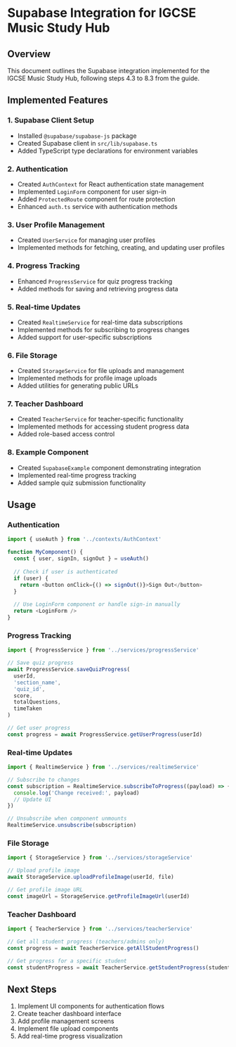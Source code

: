 # Supabase Integration for IGCSE Music Study Hub

## Overview
This document outlines the Supabase integration implemented for the IGCSE Music Study Hub, following steps 4.3 to 8.3 from the guide.

## Implemented Features

### 1. Supabase Client Setup
- Installed `@supabase/supabase-js` package
- Created Supabase client in `src/lib/supabase.ts`
- Added TypeScript type declarations for environment variables

### 2. Authentication
- Created `AuthContext` for React authentication state management
- Implemented `LoginForm` component for user sign-in
- Added `ProtectedRoute` component for route protection
- Enhanced `auth.ts` service with authentication methods

### 3. User Profile Management
- Created `UserService` for managing user profiles
- Implemented methods for fetching, creating, and updating user profiles

### 4. Progress Tracking
- Enhanced `ProgressService` for quiz progress tracking
- Added methods for saving and retrieving progress data

### 5. Real-time Updates
- Created `RealtimeService` for real-time data subscriptions
- Implemented methods for subscribing to progress changes
- Added support for user-specific subscriptions

### 6. File Storage
- Created `StorageService` for file uploads and management
- Implemented methods for profile image uploads
- Added utilities for generating public URLs

### 7. Teacher Dashboard
- Created `TeacherService` for teacher-specific functionality
- Implemented methods for accessing student progress data
- Added role-based access control

### 8. Example Component
- Created `SupabaseExample` component demonstrating integration
- Implemented real-time progress tracking
- Added sample quiz submission functionality

## Usage

### Authentication
```typescript
import { useAuth } from '../contexts/AuthContext'

function MyComponent() {
  const { user, signIn, signOut } = useAuth()
  
  // Check if user is authenticated
  if (user) {
    return <button onClick={() => signOut()}>Sign Out</button>
  }
  
  // Use LoginForm component or handle sign-in manually
  return <LoginForm />
}
```

### Progress Tracking
```typescript
import { ProgressService } from '../services/progressService'

// Save quiz progress
await ProgressService.saveQuizProgress(
  userId,
  'section_name',
  'quiz_id',
  score,
  totalQuestions,
  timeTaken
)

// Get user progress
const progress = await ProgressService.getUserProgress(userId)
```

### Real-time Updates
```typescript
import { RealtimeService } from '../services/realtimeService'

// Subscribe to changes
const subscription = RealtimeService.subscribeToProgress((payload) => {
  console.log('Change received:', payload)
  // Update UI
})

// Unsubscribe when component unmounts
RealtimeService.unsubscribe(subscription)
```

### File Storage
```typescript
import { StorageService } from '../services/storageService'

// Upload profile image
await StorageService.uploadProfileImage(userId, file)

// Get profile image URL
const imageUrl = StorageService.getProfileImageUrl(userId)
```

### Teacher Dashboard
```typescript
import { TeacherService } from '../services/teacherService'

// Get all student progress (teachers/admins only)
const progress = await TeacherService.getAllStudentProgress()

// Get progress for a specific student
const studentProgress = await TeacherService.getStudentProgress(studentId)
```

## Next Steps
1. Implement UI components for authentication flows
2. Create teacher dashboard interface
3. Add profile management screens
4. Implement file upload components
5. Add real-time progress visualization